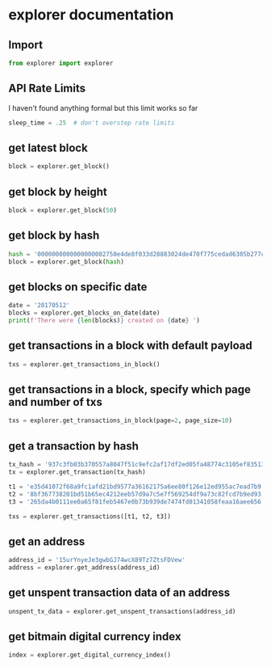 # explorer documentation

## Import 
```python
from explorer import explorer
```

## API Rate Limits
I haven't found anything formal but this limit works so far
```python
sleep_time = .25  # don't overstep rate limits
```

## get latest block
```python
block = explorer.get_block()
```

## get block by height
```python
block = explorer.get_block(50)
```

## get block by hash
```python
hash = '0000000000000000002750e4de8f033d28883024de470f775cedad6305b277c0'
block = explorer.get_block(hash)
```

## get blocks on specific date
```python
date = '20170512'
blocks = explorer.get_blocks_on_date(date)
print(f'There were {len(blocks)} created on {date} ')
```

## get transactions in a block with default payload
```python
txs = explorer.get_transactions_in_block()
```

## get transactions in a block, specify which page and number of txs
```python
txs = explorer.get_transactions_in_block(page=2, page_size=10)
```

## get a transaction by hash
```python
tx_hash = '937c3fb03b370557a8047f51c9efc2af17df2ed05fa48774c3105ef835133b3a'
tx = explorer.get_transaction(tx_hash)

t1 = 'e35d41072f68a9fc1afd21bd9577a36162175a6ee80f126e12ed955ac7ead7b9'
t2 = '8bf367738201bd51b65ec4212eeb57d9a7c5e7f569254df9a73c82fcd7b9ed93'
t3 = '265da4b0111ee0a65f81feb5467e0b73b939de7474fd01341058feaa16aee656'

txs = explorer.get_transactions([t1, t2, t3])
```

## get an address
```python
address_id = '15urYnyeJe3gwbGJ74wcX89Tz7ZtsFDVew'
address = explorer.get_address(address_id)
```

## get unspent transaction data of an address
```python
unspent_tx_data = explorer.get_unspent_transactions(address_id)
```

## get bitmain digital currency index
```python
index = explorer.get_digital_currency_index()
```

